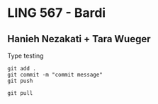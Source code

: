 # LING 567 - Bardi
## Hanieh Nezakati + Tara Wueger

Type testing

```
git add .
git commit -m "commit message"
git push

git pull
```

